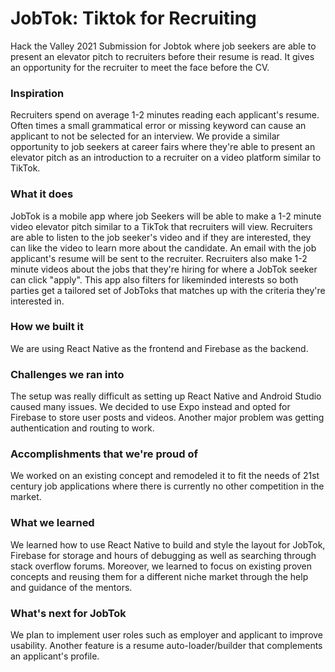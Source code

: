 # JobTok: Tiktok for Recruiting
 
Hack the Valley 2021 Submission for Jobtok where job seekers are able to present an elevator pitch to recruiters before their resume is read. It gives an opportunity for the recruiter to meet the face before the CV.

### Inspiration

Recruiters spend on average 1-2 minutes reading each applicant's resume. Often times a small grammatical error or missing keyword can cause an applicant to not be selected for an interview. We provide a similar opportunity to job seekers at career fairs where they're able to present an elevator pitch as an introduction to a recruiter on a video platform similar to TikTok.

### What it does
JobTok is a mobile app where job Seekers will be able to make a 1-2 minute video elevator pitch similar to a TikTok that recruiters will view. Recruiters are able to listen to the job seeker's video and if they are interested, they can like the video to learn more about the candidate. An email with the job applicant's resume will be sent to the recruiter. Recruiters also make 1-2 minute videos about the jobs that they're hiring for where a JobTok seeker can click "apply". This app also filters for likeminded interests so both parties get a tailored set of JobToks that matches up with the criteria they're interested in.

### How we built it
We are using React Native as the frontend and Firebase as the backend.

### Challenges we ran into
The setup was really difficult as setting up React Native and Android Studio caused many issues. We decided to use Expo instead and opted for Firebase to store user posts and videos. Another major problem was getting authentication and routing to work.

### Accomplishments that we're proud of
We worked on an existing concept and remodeled it to fit the needs of 21st century job applications where there is currently no other competition in the market.

### What we learned
We learned how to use React Native to build and style the layout for JobTok, Firebase for storage and hours of debugging as well as searching through stack overflow forums. Moreover, we learned to focus on existing proven concepts and reusing them for a different niche market through the help and guidance of the mentors.

### What's next for JobTok
We plan to implement user roles such as employer and applicant to improve usability. Another feature is a resume auto-loader/builder that complements an applicant's profile.
